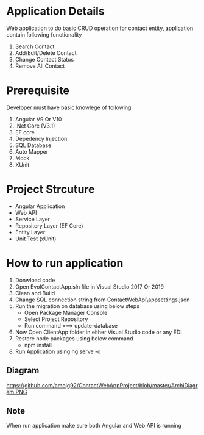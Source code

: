 # Application Details
Web application to do basic CRUD operation for contact entity, application contain following functionality

1) Search Contact
2) Add/Edit/Delete Contact
3) Change Contact Status
4) Remove All Contact

# Prerequisite
Developer must have basic knowlege of following 

1) Angular V9 Or V10
2) .Net Core (V3.1)
3) EF core
4) Depedency Injection
5) SQL Database
6) Auto Mapper
7) Mock
8) XUnit

# Project Strcuture

* Angular Application
* Web API
* Service Layer
* Repository Layer (EF Core)
* Entity Layer 
* Unit Test (xUnit)

# How to run application

1) Donwload code 
2) Open EvolContactApp.sln file in Visual Studio 2017 Or 2019
3) Clean and Build 
4) Change SQL connection string from ContactWebApi\appsettings.json
5) Run the migration on database using below steps
    * Open Package Manager Console
    * Select Project Repository
    * Run command ===> update-database
6) Now Open ClientApp folder in either Visual Studio code or any EDI
7) Restore node packages using below command
   * npm install
8) Run Application using ng serve -o

## Diagram

https://github.com/amolg92/ContactWebAppProject/blob/master/ArchiDiagram.PNG

## Note

When run application make sure both Angular and Web API is running

